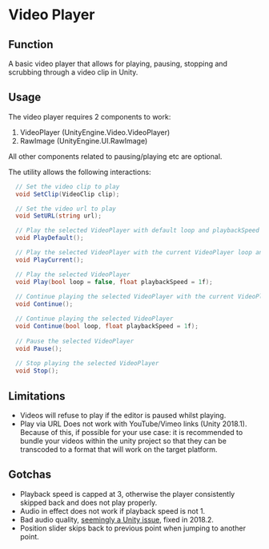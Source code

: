 # Video Player
## Function 
A basic video player that allows for playing, pausing, stopping and scrubbing through a video clip in Unity.

## Usage
The video player requires 2 components to work:
1. VideoPlayer (UnityEngine.Video.VideoPlayer)
2. RawImage (UnityEngine.UI.RawImage)

All other components related to pausing/playing etc are optional.

The utility allows the following interactions:
``` c#
  // Set the video clip to play
  void SetClip(VideoClip clip);

  // Set the video url to play
  void SetURL(string url);

  // Play the selected VideoPlayer with default loop and playbackSpeed values
  void PlayDefault();

  // Play the selected VideoPlayer with the current VideoPlayer loop and playbackSpeed values
  void PlayCurrent();

  // Play the selected VideoPlayer
  void Play(bool loop = false, float playbackSpeed = 1f);
  
  // Continue playing the selected VideoPlayer with the current VideoPlayer loop and playbackSpeed values
  void Continue();

  // Continue playing the selected VideoPlayer
  void Continue(bool loop, float playbackSpeed = 1f);
  
  // Pause the selected VideoPlayer
  void Pause();
  
  // Stop playing the selected VideoPlayer
  void Stop();
```

## Limitations
- Videos will refuse to play if the editor is paused whilst playing.
- Play via URL Does not work with YouTube/Vimeo links (Unity 2018.1).  
Because of this, if possible for your use case: it is recommended to bundle your videos within the unity project so that they can be transcoded to a format that will work on the target platform.

## Gotchas
- Playback speed is capped at 3, otherwise the player consistently skipped back and does not play properly.
- Audio in effect does not work if playback speed is not 1.
- Bad audio quality, [seemingly a Unity issue](https://issuetracker.unity3d.com/issues/win-stuttering-sound-of-mp4-files-video-lags), fixed in 2018.2.
- Position slider skips back to previous point when jumping to another point.